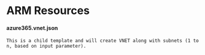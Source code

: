 # ARM Resources

#### azure365.vnet.json
    This is a child template and will create VNET along with subnets (1 to n, based on input parameter). 